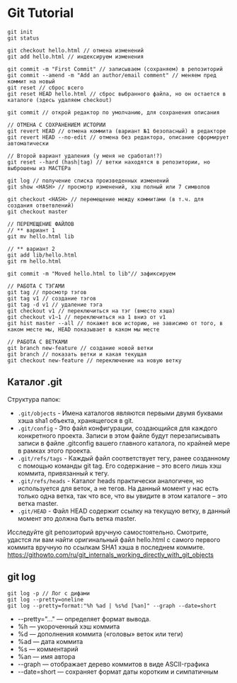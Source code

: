 # Git Tutorial

```
git init
git status

git checkout hello.html // отмена изменений
git add hello.html // индексируем изменения

git commit -m "First Commit" // записываем (сохраняем) в репозиторий
git commit --amend -m "Add an author/email comment" // меняем пред коммит на новый
git reset // сброс всего
git reset HEAD hello.html // сброс выбранного файла, но он остается в каталоге (здесь удаляем checkout)

git commit // открой редактор по умолчанию, для сохранения описания

// ОТМЕНА С СОХРАНЕНИЕМ ИСТОРИИ
git revert HEAD // отмена коммита (вариант №1 безопасный) в редакторе
git revert HEAD --no-edit // отмена без редактора, описание сформирует автоматически

// Второй вариант удаления (у меня не сработал!?)
git reset --hard (hash|tag) // ветки находятся в репозитории, но выброшены из МАСТЕРа

git log // получение списка произведенных изменений
git show <HASH> // просмотр изменений, хэш полный или 7 символов

git checkout <HASH> // перемещение между коммитами (в т.ч. для создания ответвлений)
git checkout master

// ПЕРЕМЕЩЕНИЕ ФАЙЛОВ
// ** вариант 1
git mv hello.html lib

// ** вариант 2
git add lib/hello.html
git rm hello.html

git commit -m "Moved hello.html to lib"// зафиксируем

// РАБОТА С ТЭГАМИ
git tag // просмотр тэгов
git tag v1 // создание тэгов
git tag -d v1 // удаление тэга
git checkout v1 // переключиться на тэг (вместо хэша)
git checkout v1~1 // переключиться на 1 вниз от v1
git hist master --all // покажет всю историю, не зависимо от того, в каком месте мы, HEAD показывает в каком мы месте

// РАБОТА С ВЕТКАМИ
git branch new-feature // создание новой ветки
git branch // показать ветки и какая текущая
git checkout new-feature // переключение на новую ветку
```

## Каталог .git

Структура папок:
- `.git/objects` - Имена каталогов являются первыми двумя буквами хэша sha1 объекта, хранящегося в git.
- `.git/config` - Это файл конфигурации, создающийся для каждого конкретного проекта. Записи в этом файле будут перезаписывать записи в файле .gitconfig вашего главного каталога, по крайней мере в рамках этого проекта.
- `.git/refs/tags` - Каждый файл соответствует тегу, ранее созданному с помощью команды git tag. Его содержание – это всего лишь хэш коммита, привязанный к тегу.
- `.git/refs/heads` - Каталог heads практически аналогичен, но используется для веток, а не тегов. На данный момент у нас есть только одна ветка, так что все, что вы увидите в этом каталоге – это ветка master.
- `.git/HEAD` - Файл HEAD содержит ссылку на текущую ветку, в данный момент это должна быть ветка master.

Исследуйте git репозиторий вручную самостоятельно. Смотрите, удастся ли вам найти оригинальный файл hello.html с самого первого коммита вручную по ссылкам SHA1 хэша в последнем коммите.
https://githowto.com/ru/git_internals_working_directly_with_git_objects

## git log

```
git log -p // Лог с дифами
git log --pretty=oneline
git log --pretty=format:"%h %ad | %s%d [%an]" --graph --date=short
```

- --pretty="..." — определяет формат вывода.
- %h — укороченный хэш коммита
- %d — дополнения коммита («головы» веток или теги)
- %ad — дата коммита
- %s — комментарий
- %an — имя автора
- --graph — отображает дерево коммитов в виде ASCII-графика
- --date=short — сохраняет формат даты коротким и симпатичным
